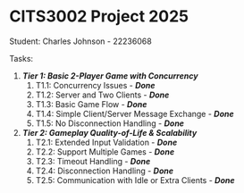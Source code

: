 # CITS3002 Project 2025

Student: Charles Johnson - 22236068

Tasks:

1. ***Tier 1: Basic 2-Player Game with Concurrency***
    1. T1.1: Concurrency Issues - ***Done***
    2. T1.2: Server and Two Clients - ***Done***
    3. T1.3: Basic Game Flow - ***Done***
    4. T1.4: Simple Client/Server Message Exchange - ***Done***
    5. T1.5: No Disconnection Handling - ***Done***
2. ***Tier 2: Gameplay Quality-of-Life & Scalability***
    1. T2.1: Extended Input Validation - ***Done***
    2. T2.2: Support Multiple Games - ***Done***
    3. T2.3: Timeout Handling - ***Done***
    4. T2.4: Disconnection Handling - ***Done***
    5. T2.5: Communication with Idle or Extra Clients - ***Done***
